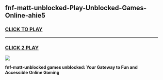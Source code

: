 
## fnf-matt-unblocked-Play-Unblocked-Games-Online-ahie5
<h3>
<a href="https://premium76.site?title=fnf-matt-unblocked&ref=25A">CLICK TO PLAY</a></h3>
<hr>

<h3>
<a href="https://premium76.site?title=fnf-matt-unblocked&ref=25A">CLICK 2 PLAY</a>
  
</h3>

<a href="https://premium76.site?title=fnf-matt-unblocked&ref=25A"><img src="https://clearcache.store/games.png"></a>


**fnf-matt-unblocked games unblocked: Your Gateway to Fun and Accessible Online Gaming**
